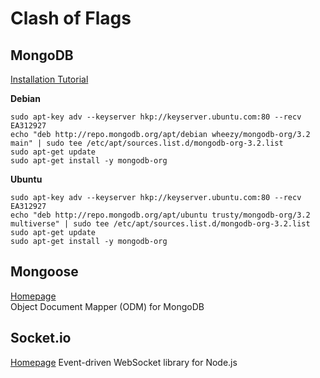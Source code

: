 # Clash of Flags

## MongoDB

[Installation Tutorial](https://docs.mongodb.org/manual/tutorial/install-mongodb-on-debian/#install-mongodb-community-edition)

**Debian**  
```
sudo apt-key adv --keyserver hkp://keyserver.ubuntu.com:80 --recv EA312927
echo "deb http://repo.mongodb.org/apt/debian wheezy/mongodb-org/3.2 main" | sudo tee /etc/apt/sources.list.d/mongodb-org-3.2.list
sudo apt-get update
sudo apt-get install -y mongodb-org
```

**Ubuntu**  
```
sudo apt-key adv --keyserver hkp://keyserver.ubuntu.com:80 --recv EA312927
echo "deb http://repo.mongodb.org/apt/ubuntu trusty/mongodb-org/3.2 multiverse" | sudo tee /etc/apt/sources.list.d/mongodb-org-3.2.list
sudo apt-get update
sudo apt-get install -y mongodb-org
```

## Mongoose

[Homepage](http://mongoosejs.com/)  
Object Document Mapper (ODM) for MongoDB  
 
## Socket.io
 
[Homepage](http://socket.io/)
Event-driven WebSocket library for Node.js